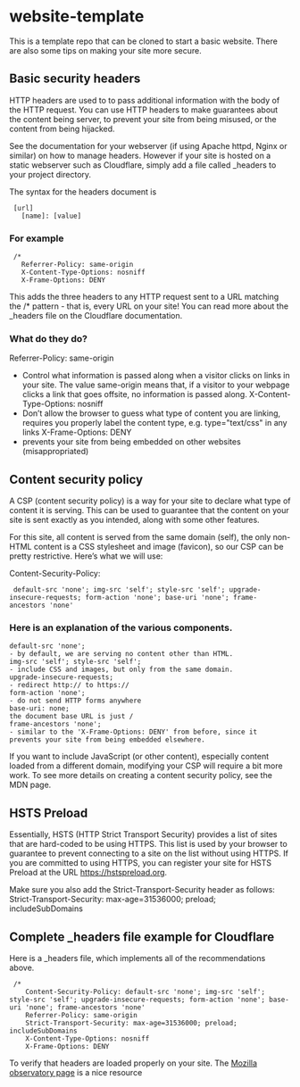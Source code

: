 # website-template

This is a template repo that can be cloned to start a basic website.
There are also some tips on making your site more secure.


## Basic security headers
HTTP headers are used to to pass additional information with the body of the HTTP request.
You can use HTTP headers to make guarantees about the content being server, 
to prevent your site from being misused, or the content from being hijacked.

See the documentation for your webserver (if using Apache httpd, Nginx or similar) on how to manage headers.
However if your site is hosted on a static webserver such as Cloudflare, simply add a file called _headers to your project directory.

The syntax for the headers document is

     [url]
       [name]: [value]
 
### For example
 
     /*
       Referrer-Policy: same-origin
       X-Content-Type-Options: nosniff
       X-Frame-Options: DENY
  
This adds the three headers to any HTTP request sent to a URL matching the /* pattern - that is, every URL on your site!
You can read more about the _headers file on the Cloudflare documentation.


### What do they do?

Referrer-Policy: same-origin
- Control what information is passed along when a visitor clicks on links in your site. The value same-origin means that, if a visitor to your webpage clicks a link that goes offsite, no information is passed along.
X-Content-Type-Options: nosniff
- Don’t allow the browser to guess what type of content you are linking, requires you properly label the content type, e.g. type="text/css" in any links
X-Frame-Options: DENY
- prevents your site from being embedded on other websites (misappropriated)

## Content security policy

A CSP (content security policy) is a way for your site to declare what type of content it is serving. This can be used to guarantee that the content on your site is sent exactly as you intended, along with some other features.

For this site, all content is served from the same domain (self), the only non-HTML content is a CSS stylesheet and image (favicon), so our CSP can be pretty restrictive. Here’s what we will use:

Content-Security-Policy:

     default-src 'none'; img-src 'self'; style-src 'self'; upgrade-insecure-requests; form-action 'none'; base-uri 'none'; frame-ancestors 'none'

### Here is an explanation of the various components.

    default-src 'none';
    - by default, we are serving no content other than HTML.
    img-src 'self'; style-src 'self';
    - include CSS and images, but only from the same domain.
    upgrade-insecure-requests;
    - redirect http:// to https://
    form-action 'none';
    - do not send HTTP forms anywhere
    base-uri: none;
    the document base URL is just /
    frame-ancestors 'none';
    - similar to the 'X-Frame-Options: DENY' from before, since it prevents your site from being embedded elsewhere.

If you want to include JavaScript (or other content), especially content loaded from a different domain, modifying your CSP will require a bit more work.
To see more details on creating a content security policy, see the MDN page.


## HSTS Preload

Essentially, HSTS (HTTP Strict Transport Security) provides a list of sites that are hard-coded to be using HTTPS.
This list is used by your browser to guarantee to prevent connecting to a site on the list without using HTTPS.
If you are committed to using HTTPS, you can register your site for HSTS Preload at the URL https://hstspreload.org.


Make sure you also add the Strict-Transport-Security header as follows:
  Strict-Transport-Security: max-age=31536000; preload; includeSubDomains


## Complete _headers file example for Cloudflare

Here is a _headers file, which implements all of the recommendations above.

     /*
        Content-Security-Policy: default-src 'none'; img-src 'self'; style-src 'self'; upgrade-insecure-requests; form-action 'none'; base-uri 'none'; frame-ancestors 'none'
        Referrer-Policy: same-origin
        Strict-Transport-Security: max-age=31536000; preload; includeSubDomains
        X-Content-Type-Options: nosniff
        X-Frame-Options: DENY

To verify that headers are loaded properly on your site. The <a href="https://observatory.mozilla.org/analyze/cobalt.pages.dev">Mozilla observatory page</a> is a nice resource
